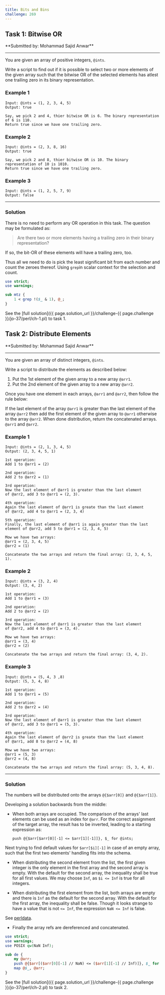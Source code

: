 ```yaml
---
title: Bits and Bins
challenge: 269
---
```

<h2 id="task-1">
Task 1: Bitwise OR
</h2>
**Submitted by: Mohammad Sajid Anwar**

---
You are given an array of positive integers, `@ints`.

Write a script to find out if it is possible to select two or more elements of the given array such that the bitwise OR of the selected elements has atlest one trailing zero in its binary representation.

### Example 1
```
Input: @ints = (1, 2, 3, 4, 5)
Output: true

Say, we pick 2 and 4, thier bitwise OR is 6. The binary representation of 6 is 110.
Return true since we have one trailing zero.
```
### Example 2
```
Input: @ints = (2, 3, 8, 16)
Output: true

Say, we pick 2 and 8, thier bitwise OR is 10. The binary representation of 10 is 1010.
Return true since we have one trailing zero.
```
### Example 3
```
Input: @ints = (1, 2, 5, 7, 9)
Output: false
```
---
### Solution
There is no need to perform any OR operation in this task.
The question may be formulated as:
> Are there two or more elements having a trailing zero in their binary representation?

If so, the bit-OR of these elements will have a trailing zero, too.

Thus all we need to do is pick the least significant bit from each number and count the zeroes thereof.
Using `grep`in scalar context for the selection and count.
```perl
use strict;
use warnings;

sub mtz {
    1 < grep !($_ & 1), @_;
}
```
See the [full solution]({{ page.solution_url }}/challenge-{{ page.challenge }}/jo-37/perl/ch-1.pl) to task 1.
<h2 id="task-2">
Task 2: Distribute Elements
</h2>
**Submitted by: Mohammad Sajid Anwar**

---
You are given an array of distinct integers, `@ints`.

Write a script to distribute the elements as described below:

1) Put the 1st element of the given array to a new array `@arr1`.
2) Put the 2nd element of the given array to a new array `@arr2`.

Once you have one element in each arrays, `@arr1` and `@arr2`, then follow the rule below:

If the last element of the array `@arr1` is greater than the last
element of the array `@arr2` then add the first element of the
given array to `@arr1` otherwise to the array `@arr2`.
When done distribution, return the concatenated arrays. `@arr1` and `@arr2`.

### Example 1
```
Input: @ints = (2, 1, 3, 4, 5)
Output: (2, 3, 4, 5, 1)

1st operation:
Add 1 to @arr1 = (2)

2nd operation:
Add 2 to @arr2 = (1)

3rd operation:
Now the last element of @arr1 is greater than the last element
of @arr2, add 3 to @arr1 = (2, 3).

4th operation:
Again the last element of @arr1 is greate than the last element
of @arr2, add 4 to @arr1 = (2, 3, 4)

5th operation:
Finally, the last element of @arr1 is again greater than the last
element of @arr2, add 5 to @arr1 = (2, 3, 4, 5)

Mow we have two arrays:
@arr1 = (2, 3, 4, 5)
@arr2 = (1)

Concatenate the two arrays and return the final array: (2, 3, 4, 5, 1).
```
### Example 2
```
Input: @ints = (3, 2, 4)
Output: (3, 4, 2)

1st operation:
Add 1 to @arr1 = (3)

2nd operation:
Add 2 to @arr2 = (2)

3rd operation:
Now the last element of @arr1 is greater than the last element
of @arr2, add 4 to @arr1 = (3, 4).

Mow we have two arrays:
@arr1 = (3, 4)
@arr2 = (2)

Concatenate the two arrays and return the final array: (3, 4, 2).
```
### Example 3
```
Input: @ints = (5, 4, 3 ,8)
Output: (5, 3, 4, 8)

1st operation:
Add 1 to @arr1 = (5)

2nd operation:
Add 2 to @arr2 = (4)

3rd operation:
Now the last element of @arr1 is greater than the last element
of @arr2, add 3 to @arr1 = (5, 3).

4th operation:
Again the last element of @arr2 is greate than the last element
of @arr1, add 8 to @arr2 = (4, 8)

Mow we have two arrays:
@arr1 = (5, 3)
@arr2 = (4, 8)

Concatenate the two arrays and return the final array: (5, 3, 4, 8).
```
---
### Solution
The numbers will be distributed onto the arrays `@{$arr[0]}` and `@{$arr[1]}`.

Developing a solution backwards from the middle:

- When both arrays are occupied.
The comparison of the arrays' last elements can be used as an index for `@arr`.
For the correct assignment of the target array, the result has to be inverted, leading to a starting expression as:

  `push @{$arr[$arr[0][-1] <= $arr[1][-1]]}, $_ for @ints;`

Next trying to find default values for `$arr[$i][-1]` in case of an empty array, such that the first two elements' handling fits into the schema.

- When distributing the second element from the list,
the first given integer is the only element in the first array and the second array is empty.
With the default for the second array, the inequality shall be true for all first values.
We may choose `Inf`, as `$i <= Inf` is true for all integers.

- When distributing the first element from the list, both arrays are empty and there is `Inf` as the default for the second array. With the default for the first array, the inequality shall be false.
Though it looks strange to have a value that is not `<= Inf`, the expression `NaN <= Inf` is false.

See [perldata](https://perldoc.perl.org/perldata#Special-floating-point:-infinity-(Inf)-and-not-a-number-(NaN)).

- Finally the array refs are dereferenced and concatenated.

```perl
use strict;
use warnings;
use POSIX qw(NaN Inf);

sub de {
    my @arr;
    push @{$arr[($arr[0][-1] // NaN) <= ($arr[1][-1] // Inf)]}, $_ for @_;
    map @$_, @arr;
}
```
See the [full solution]({{ page.solution_url }}/challenge-{{ page.challenge }}/jo-37/perl/ch-2.pl) to task 2.
